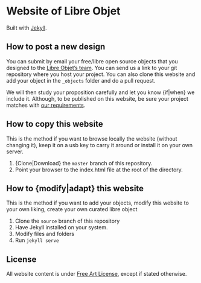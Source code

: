 # Website of Libre Objet

Built with <a href="http://jekyllrb.com/">Jekyll</a>.

## How to post a new design
You can submit by email your free/libre open source objects that you designed to the [Libre Objet’s team](mailto:hello@libreobjet.org).
You can send us a link to your git repository where you host your project.
You can also clone this website and add your object in the `_objects` folder and do a pull request.

We will then study your proposition carefully and let you know {if|when} we include it.
Although, to be published on this website, be sure your project matches with [our requirements](http://libreobjet.org/submit.html).

## How to copy this website
This is the method if you want to browse locally the website (without changing it), keep it on a usb key to carry it around or install it on your own server.

1. {Clone|Download} the `master` branch of this repository.
2. Point your browser to the index.html file at the root of the directory.

## How to {modify|adapt} this website
This is the method if you want to add your objects, modify this website to your own liking, create your own curated libre object

1. Clone the `source` branch of this repository
2. Have Jekyll installed on your system.
3. Modify files and folders
4. Run `jekyll serve`

## License
All website content is under [Free Art License](http://artlibre.org/licence/lal/en), except if stated otherwise.
